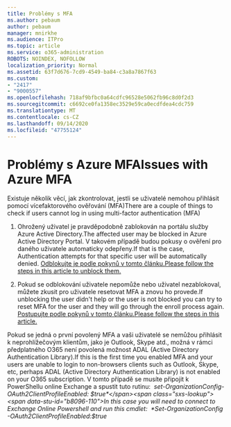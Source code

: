 ```yaml
---
title: Problémy s MFA
ms.author: pebaum
author: pebaum
manager: mnirkhe
ms.audience: ITPro
ms.topic: article
ms.service: o365-administration
ROBOTS: NOINDEX, NOFOLLOW
localization_priority: Normal
ms.assetid: 63f7d676-7cd9-4549-ba84-c3a8a7867f63
ms.custom:
- "2417"
- "9000557"
ms.openlocfilehash: 718af9bfbc0a64cdfc96528e5062fb96c8d0f2d3
ms.sourcegitcommit: c6692ce0fa1358ec3529e59ca0ecdfdea4cdc759
ms.translationtype: MT
ms.contentlocale: cs-CZ
ms.lasthandoff: 09/14/2020
ms.locfileid: "47755124"
---
```

# <a name="issues-with-azure-mfa"></a><span data-ttu-id="b8096-102">Problémy s Azure MFA</span><span class="sxs-lookup"><span data-stu-id="b8096-102">Issues with Azure MFA</span></span>
<span data-ttu-id="b8096-103">Existuje několik věcí, jak zkontrolovat, jestli se uživatelé nemohou přihlásit pomocí vícefaktorového ověřování (MFA)</span><span class="sxs-lookup"><span data-stu-id="b8096-103">There are a couple of things to check if users cannot log in using multi-factor authentication (MFA)</span></span>

1. <span data-ttu-id="b8096-104">Ohrožený uživatel je pravděpodobně zablokován na portálu služby Azure Active Directory.</span><span class="sxs-lookup"><span data-stu-id="b8096-104">The affected user may be blocked in Azure Active Directory Portal.</span></span> <span data-ttu-id="b8096-105">V takovém případě budou pokusy o ověření pro daného uživatele automaticky odepřeny.</span><span class="sxs-lookup"><span data-stu-id="b8096-105">If that is the case, Authentication attempts for that specific user will be automatically denied.</span></span> [<span data-ttu-id="b8096-106">Odblokujte je podle pokynů v tomto článku.</span><span class="sxs-lookup"><span data-stu-id="b8096-106">Please follow the steps in this article to unblock them.</span></span>](https://docs.microsoft.com/azure/active-directory/authentication/howto-mfa-mfasettings#block-and-unblock-users)

2. <span data-ttu-id="b8096-107">Pokud se odblokování uživatele nepomůže nebo uživatel nezablokoval, můžete zkusit pro uživatele resetovat MFA a znovu ho provede.</span><span class="sxs-lookup"><span data-stu-id="b8096-107">If unblocking the user didn't help or the user is not blocked you can try to reset MFA for the user and they will go through the enroll process again.</span></span> [<span data-ttu-id="b8096-108">Postupujte podle pokynů v tomto článku.</span><span class="sxs-lookup"><span data-stu-id="b8096-108">Please follow the steps in this article.</span></span>](https://docs.microsoft.com/azure/active-directory/authentication/howto-mfa-userdevicesettings#require-users-to-provide-contact-methods-again)

<span data-ttu-id="b8096-109">Pokud se jedná o první povolený MFA a vaši uživatelé se nemůžou přihlásit k neprohlížečovým klientům, jako je Outlook, Skype atd., možná v rámci předplatného O365 není povolená možnost ADAL (Active Directory Authentication Library).</span><span class="sxs-lookup"><span data-stu-id="b8096-109">If this is the first time you enabled MFA and your users are unable to login to non-browsers clients such as Outlook, Skype, etc, perhaps ADAL (Active Directory Authentication Library) is not enabled on your O365 subscription.</span></span> <span data-ttu-id="b8096-110">V tomto případě se musíte připojit k PowerShellu online Exchange a spustit tuto rutinu:  *set-OrganizationConfig-OAuth2ClientProfileEnabled: $true*</span><span class="sxs-lookup"><span data-stu-id="b8096-110">In this case you will need to connect to Exchange Online Powershell and run this cmdlet:  *Set-OrganizationConfig -OAuth2ClientProfileEnabled:$true*</span></span>